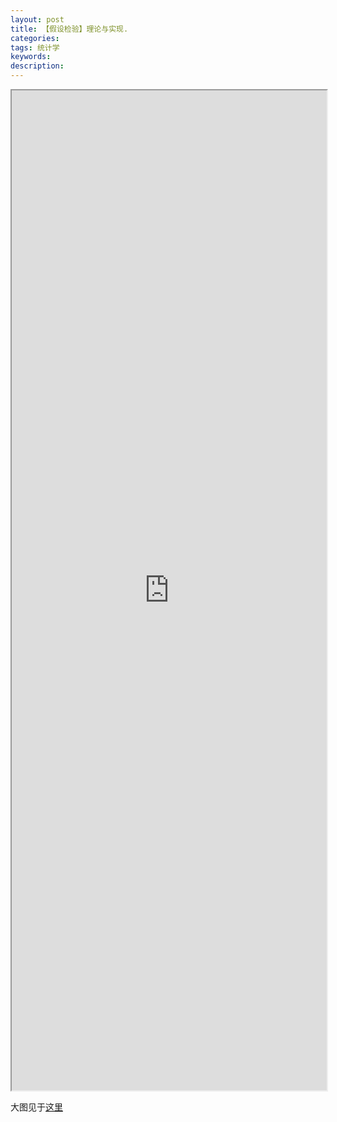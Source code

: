 ```yaml
---
layout: post
title: 【假设检验】理论与实现.
categories:
tags: 统计学
keywords:
description:
---
```



<iframe src="http://www.guofei.site/StatisticsBlog/HypothesisTesting.htm" width="100%" height=1600em marginwidth="10%"></iframe>


大图见于[这里](http://www.guofei.site/StatisticsBlog/HypothesisTesting.htm)
